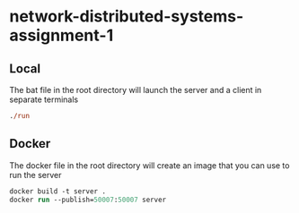 # network-distributed-systems-assignment-1

## Local

The bat file in the root directory will launch the server and a client in separate terminals

```ps
./run
```

## Docker

The docker file in the root directory will create an image that you can use to run the server

```ps
docker build -t server .
docker run --publish=50007:50007 server
```
